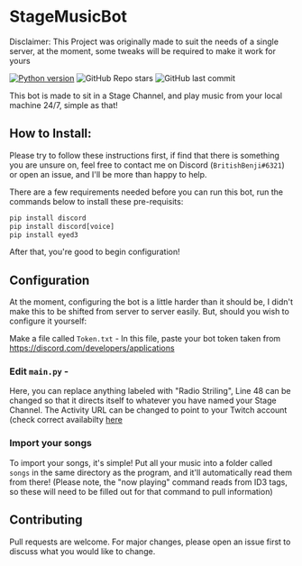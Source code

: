 # StageMusicBot
Disclaimer: This Project was originally made to suit the needs of a single server, at the moment, some tweaks will be required to make it work for yours

[![Python version](https://img.shields.io/badge/python-3.9-blue.svg)](https://python.org)
![GitHub Repo stars](https://img.shields.io/github/stars/BritishBenji/StageMusicBot)
![GitHub last commit](https://img.shields.io/github/last-commit/BritishBenji/StageMusicBot)

This bot is made to sit in a Stage Channel, and play music from your local machine 24/7, simple as that!



## How to Install: 

Please try to follow these instructions first, if find that there is something you are unsure on, feel free to contact me on Discord (`BritishBenji#6321`) or open an issue, and I'll be more than happy to help.

There are a few requirements needed before you can run this bot, run the commands below to install these pre-requisits:
```py
pip install discord
pip install discord[voice]
pip install eyed3
```
After that, you're good to begin configuration!

## Configuration
At the moment, configuring the bot is a little harder than it should be, I didn't make this to be shifted from server to server easily.
But, should you wish to configure it yourself:

Make a file called `Token.txt` - In this file, paste your bot token taken from https://discord.com/developers/applications

### Edit `main.py` - 

Here, you can replace anything labeled with "Radio Striling", Line 48 can be changed so that it directs itself to whatever you have named your Stage Channel.
The Activity URL can be changed to point to your Twitch account (check correct availabilty [here](https://discordpy.readthedocs.io/en/stable/api.html?highlight=activity#activity)

### Import your songs

To import your songs, it's simple! Put all your music into a folder called `songs` in the same directory as the program, and it'll automatically read them from there! (Please note, the "now playing" command reads from ID3 tags, so these will need to be filled out for that command to pull information)

## Contributing
Pull requests are welcome. For major changes, please open an issue first to discuss what you would like to change.
